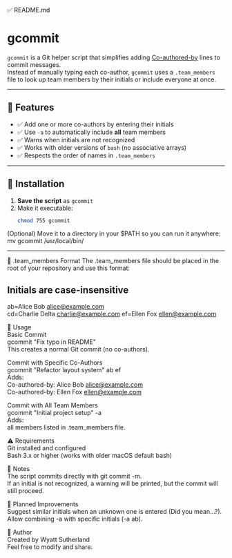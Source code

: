 ✅ README.md

# gcommit

`gcommit` is a Git helper script that simplifies adding [Co-authored-by](https://docs.github.com/en/pull-requests/committing-changes-to-your-project/creating-and-editing-commits/about-commit-signoffs#co-authors) lines to commit messages.  
Instead of manually typing each co-author, `gcommit` uses a `.team_members` file to look up team members by their initials or include everyone at once.

---

## 📌 Features

- ✅ Add one or more co-authors by entering their initials  
- ✅ Use `-a` to automatically include **all** team members  
- ✅ Warns when initials are not recognized  
- ✅ Works with older versions of `bash` (no associative arrays)  
- ✅ Respects the order of names in `.team_members`

---

## 🔧 Installation

1. **Save the script** as `gcommit`  
2. Make it executable:
   ```bash
   chmod 755 gcommit

(Optional) Move it to a directory in your $PATH so you can run it anywhere:
mv gcommit /usr/local/bin/

---

📂 .team_members Format
The .team_members file should be placed in the root of your repository and use this format:

## Initials are case-insensitive
ab=Alice Bob <alice@example.com>   
cd=Charlie Delta <charlie@example.com>
ef=Ellen Fox <ellen@example.com>


🚀 Usage  
Basic Commit  
gcommit "Fix typo in README"  
This creates a normal Git commit (no co-authors).

Commit with Specific Co-Authors  
gcommit "Refactor layout system" ab ef  
Adds:  
Co-authored-by: Alice Bob <alice@example.com>  
Co-authored-by: Ellen Fox <ellen@example.com>

Commit with All Team Members  
gcommit "Initial project setup" -a  
Adds:  
all members listed in .team_members file.


⚠️ Requirements  
Git installed and configured   
Bash 3.x or higher (works with older macOS default bash)


📝 Notes  
The script commits directly with git commit -m.   
If an initial is not recognized, a warning will be printed, but the commit will still proceed.


🔮 Planned Improvements  
Suggest similar initials when an unknown one is entered (Did you mean...?).   
Allow combining -a with specific initials (-a ab).


👤 Author  
Created by Wyatt Sutherland  
Feel free to modify and share.



